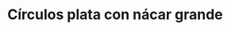 ---
title: Círculos plata con nácar grande
date: 
draft: false

# descripcion
description : Círculos plata con nácar grande

materials: Plata 925

color: Plateado

dimensions: 1,2cm

code: 01-04-0135

type: "Aros"

categories: []

# Images
# first image will be shown in the product page
images:
  # - image: "images/path_to_image"
  # La ubicacion de las imagenes es imagenes/Aros/Aros.Piedras/01-04-0135-circulos-plata-con-nacar-grande
  - image: "./images/aros/piedras/01-04-0135-circulos-plata-con-nacar-grande_a.jpeg"
  - image: "./images/aros/piedras/01-04-0135-circulos-plata-con-nacar-grande_b.jpeg"
---